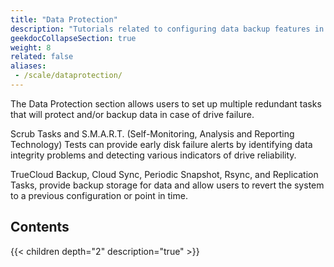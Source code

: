 ```yaml
---
title: "Data Protection"
description: "Tutorials related to configuring data backup features in TrueNAS."
geekdocCollapseSection: true
weight: 8
related: false
aliases:
 - /scale/dataprotection/
---
```


The Data Protection section allows users to set up multiple redundant tasks that will protect and/or backup data in case of drive failure.

Scrub Tasks and S.M.A.R.T. (Self-Monitoring, Analysis and Reporting Technology) Tests can provide early disk failure alerts by identifying data integrity problems and detecting various indicators of drive reliability.

TrueCloud Backup, Cloud Sync, Periodic Snapshot, Rsync, and Replication Tasks, provide backup storage for data and allow users to revert the system to a previous configuration or point in time.

<div class="noprint">

## Contents

{{< children depth="2" description="true" >}}

</div>
